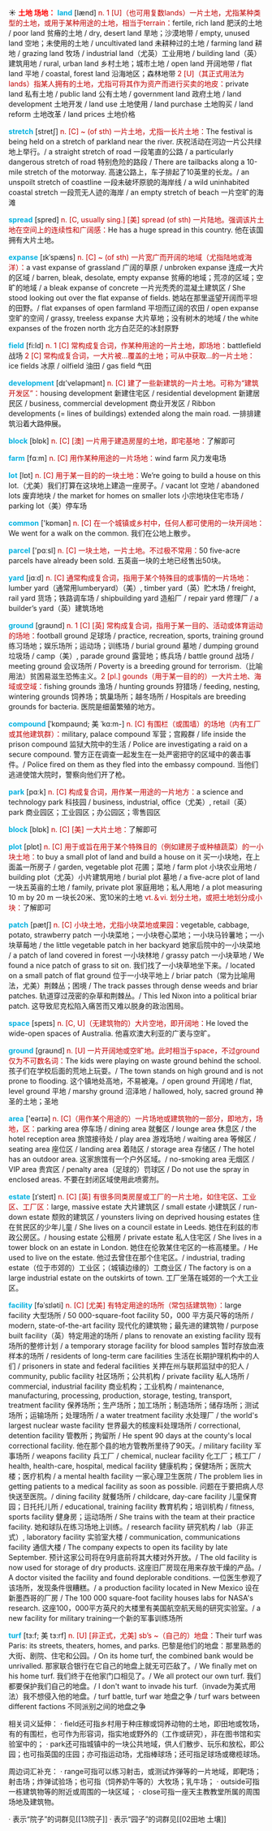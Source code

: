 ☀ <font color="red">**土地 场地：**</font>
<font color="sky blue">**land**</font> [lænd] 
<font color="#c00000">n. 1 [U]（也可用复数lands）一片土地，尤指某种类型的土地，或用于某种用途的土地，相当于terrain：</font>fertile, rich land 肥沃的土地 / poor land 贫瘠的土地 / dry, desert land 旱地；沙漠地带 / empty, unused land 空地；未使用的土地 / uncultivated land 未耕种过的土地 / farming land 耕地 / grazing land 牧场 / industrial land（尤英）工业用地 / building land（英）建筑用地 / rural, urban land 乡村土地；城市土地 / open land 开阔地带 / flat land 平地 / coastal, forest land 沿海地区；森林地带 <font color="#c00000">2 [U]（其正式用法为lands）指某人拥有的土地，尤指可将其作为资产而进行买卖的地皮：</font>private land 私有土地 / public land 公有土地 / government land 政府土地 / land development 土地开发 / land use 土地使用 / land purchase 土地购买 / land reform 土地改革 / land prices 土地价格
           
<font color="sky blue">**stretch**</font> [stretʃ]
<font color="#c00000">n. [C] ~ (of sth) 一片土地，尤指一长片土地：</font>The festival is being held on a stretch of parkland near the river. 庆祝活动在河边一片公共绿地上举行。/ a straight stretch of road 一段笔直的公路 / a particularly dangerous stretch of road 特别危险的路段 / There are tailbacks along a 10-mile stretch of the motorway. 高速公路上，车子排起了10英里的长龙。/ an unspoilt stretch of coastline 一段未破坏原貌的海岸线 / a wild uninhabited coastal stretch 一段荒无人迹的海岸 / an empty stretch of beach 一片空旷的海滩

<font color="sky blue">**spread**</font> [spred] 
<font color="#c00000">n. [C, usually sing.] [美] spread (of sth) 一片陆地。强调该片土地在空间上的连续性和广阔感：</font>He has a huge spread in this country. 他在该国拥有大片土地。
           
<font color="sky blue">**expanse**</font> [ɪkˈspæns]
<font color="#c00000">n. [C] ~ (of sth) 一片宽广而开阔的地域（尤指陆地或海洋）：</font>a vast expanse of grassland 广阔的草原 / unbroken expanse 连成一大片的区域 / barren, bleak, desolate, empty expanse 贫瘠的地域；荒凉的区域；空旷的地域 / a bleak expanse of concrete 一片光秃秃的混凝土建筑区 / She stood looking out over the flat expanse of fields. 她站在那里遥望开阔而平坦的田野。/ flat expanses of open farmland 平坦而辽阔的农田 / open expanse 空旷的空间 / grassy, treeless expanse 大片草地；没有树木的地域 / the white expanses of the frozen north 北方白茫茫的冰封原野

<font color="sky blue">**field**</font> [fi:ld] 
<font color="#c00000">n. 1 [C] 常构成复合词，作某种用途的一片土地，即场地：</font>battlefield 战场 <font color="#c00000">2 [C] 常构成复合词，一大片被…覆盖的土地；可从中获取…的一片土地：</font>ice fields 冰原 / oilfield 油田 / gas field 气田

<font color="sky blue">**development**</font> [dɪ'veləpmənt] 
<font color="#c00000">n. [C] 建了一些新建筑的一片土地。可称为“建筑开发区”：</font>housing development 新建住宅区 / residential development 新建居民区 / business, commercial development 商业开发区 / Ribbon developments (= lines of buildings) extended along the main road. 一排排建筑沿着大路伸展。

<font color="sky blue">**block**</font> [blɒk] 
<font color="#c00000">n. [C] [澳] 一片用于建造房屋的土地，即宅基地：</font>了解即可

<font color="sky blue">**farm**</font> [fɑːm] 
<font color="#c00000">n. [C] 用作某种用途的一片场地：</font>wind farm 风力发电场

<font color="sky blue">**lot**</font> [lɒt] 
<font color="#c00000">n. [C] 用于某一目的的一块土地：</font>We’re going to build a house on this lot.（尤美）我们打算在这块地上建造一座房子。/ vacant lot 空地 / abandoned lots 废弃地块 / the market for homes on smaller lots 小宗地块住宅市场 / parking lot（美）停车场

<font color="sky blue">**common**</font> ['kɒmən] 
<font color="#c00000">n. [C] 在一个城镇或乡村中，任何人都可使用的一块开阔地：</font>We went for a walk on the common. 我们在公地上散步。

<font color="sky blue">**parcel**</font> ['pɑːsl] 
<font color="#c00000">n. [C] 一块土地，一片土地。不过极不常用：</font>50 five-acre parcels have already been sold. 五英亩一块的土地已经售出50块。

<font color="sky blue">**yard**</font> [jɑːd] 
<font color="#c00000">n. [C] 通常构成复合词，指用于某个特殊目的或事情的一片场地：</font>lumber yard（通常用lumberyard）（美）, timber yard（英）贮木场 / freight, rail yard 货场；铁路调车场 / shipbuilding yard 造船厂 / repair yard 修理厂 / a builder’s yard（英）建筑场地

<font color="sky blue">**ground**</font> [ɡraʊnd] 
<font color="#c00000">n. 1 [C] [英] 常构成复合词，指用于某一目的、活动或体育运动的场地：</font>football ground 足球场 / practice, recreation, sports, training ground 练习场地；娱乐场所；运动场；训练场 / burial ground 墓地 / dumping ground 垃圾场 / camp（美）, parade ground 露营地；练兵场 / battle ground 战场 / meeting ground 会议场所 / Poverty is a breeding ground for terrorism.（比喻用法）贫困易滋生恐怖主义。<font color="#c00000">2 [pl.] gounds（用于某一目的的）一大片土地、海域或空域：</font>fishing grounds 渔场 / hunting grounds 狩猎场 / feeding, nesting, wintering grounds 饲养场；筑巢场所；越冬场所 / Hospitals are breeding grounds for bacteria. 医院是细菌繁殖的地方。
           
<font color="sky blue">**compound**</font> [ˈkɒmpaʊnd; 美 ˈkɑ:m-]
<font color="#c00000">n. [C] 有围栏（或围墙）的场地（内有工厂或其他建筑群）：</font>military, palace compound 军营；宫殿群 / life inside the prison compound 监狱大院中的生活 / Police are investigating a raid on a secure compound. 警方正在调查一起发生在一处严密把守的区域中的袭击事件。/ Police fired on them as they fled into the embassy compound. 当他们逃进使馆大院时，警察向他们开了枪。

<font color="sky blue">**park**</font> [pɑːk] 
<font color="#c00000">n. [C] 构成复合词，用作某一用途的一片地方：</font>a science and technology park 科技园 / business, industrial, office（尤美）, retail（英）park 商业园区；工业园区；办公园区；零售园区

<font color="sky blue">**block**</font> [blɒk] 
<font color="#c00000">n. [C] [美] 一大片土地：</font>了解即可

<font color="sky blue">**plot**</font> [plɒt] 
<font color="#c00000">n. [C] 用于或旨在用于某个特殊目的（例如建房子或种植蔬菜）的一小块土地：</font>to buy a small plot of land and build a house on it 买一小块地，在上面盖一所房子 / garden, vegetable plot 花圃；菜地 / farm plot 小块农业用地 / building plot（尤英）小片建筑用地 / burial plot 墓地 / a five-acre plot of land 一块五英亩的土地 / family, private plot 家庭用地；私人用地 / a plot measuring 10 m by 20 m 一块长20米、宽10米的土地 <font color="#c00000">vt.＆vi. 划分土地，或把土地划分成小块：</font>了解即可
           
<font color="sky blue">**patch**</font> [pætʃ]
<font color="#c00000">n. [C] 小块土地，尤指小块菜地或果园：</font>vegetable, cabbage, potato, strawberry patch 一小块菜地；一小块卷心菜地；一小块马铃薯地；一小块草莓地 / the little vegetable patch in her backyard 她家后院中的一小块菜地 / a patch of land covered in forest 一小块林地 / grassy patch 一小块草地 / We found a nice patch of grass to sit on. 我们找了一小块草地坐下来。/ located on a small patch of flat ground 位于一小块平地上 / briar patch（常为比喻用法，尤美）荆棘丛；困境 / The track passes through dense weeds and briar patches. 轨道穿过茂密的杂草和荆棘丛。/ This led Nixon into a political briar patch. 这导致尼克松陷入痛苦而又难以脱身的政治困局。

<font color="sky blue">**space**</font> [speɪs] 
<font color="#c00000">n. [C, U]（无建筑物的）大片空地，即开阔地：</font>He loved the wide-open spaces of Australia. 他喜欢澳大利亚的广袤与空旷。

<font color="sky blue">**ground**</font> [ɡraʊnd] 
<font color="#c00000">n. [U] 一片开阔地或空旷地。此时相当于space，不过ground仅为不可数名词：</font>The kids were playing on waste ground behind the school. 孩子们在学校后面的荒地上玩耍。/ The town stands on high ground and is not prone to flooding. 这个镇地处高地，不易被淹。/ open ground 开阔地 / flat, level ground 平地 / marshy ground 沼泽地 / hallowed, holy, sacred ground 神圣的土地；圣地

<font color="sky blue">**area**</font> ['eərɪə] 
<font color="#c00000">n. [C]（用作某个用途的）一片场地或建筑物的一部分，即地方，场地，区：</font>parking area 停车场 / dining area 就餐区 / lounge area 休息区 / the hotel reception area 旅馆接待处 / play area 游戏场地 / waiting area 等候区 / seating area 座位区 / landing area 着陆区 / storage area 存储区 / The hotel has an outdoor area. 这家旅馆有一个户外区域。/ no-smoking area 无烟区 / VIP area 贵宾区 / penalty area（足球的）罚球区 / Do not use the spray in enclosed areas. 不要在封闭区域使用此喷雾剂。
           
<font color="sky blue">**estate**</font> [ɪˈsteɪt]
<font color="#c00000">n. [C] [英] 有很多同类房屋或工厂的一片土地，如住宅区、工业区、工厂区：</font>large, massive estate 大片建筑区 / small estate 小建筑区 / run-down estate 颓败的建筑区 / younsters living on deprived housing estates 住在贫民区的少年儿童 / She lives on a council estate in Leeds. 她住在利兹的市政公房区。/ housing estate 公租房 / private estate 私人住宅区 / She lives in a tower block on an estate in London. 她住在伦敦某住宅区的一栋高楼里。/ He used to live on the estate. 他过去曾住在那个住宅区。/ industrial, trading estate（位于市郊的）工业区；（城镇边缘的）工商业区 / The factory is on a large industrial estate on the outskirts of town. 工厂坐落在城郊的一个大工业区。
           
<font color="sky blue">**facility**</font> [fəˈsɪləti]
<font color="#c00000">n. [C] [尤美] 有特定用途的场所（常包括建筑物）：</font>large facility 大型场所 / 50 000-square-foot facility 50，000 平方英尺等的场所 / modern, state-of-the-art facility 现代化的建筑物；最先进的建筑物 / purpose built facility（英）特定用途的场所 / plans to renovate an existing facility 现有场所的整修计划 / a temporary storage facility for blood samples 暂时存放血液样本的场所 / residents of long-term care facilities 生活在长期护理机构中的人们 / prisoners in state and federal facilities 关押在州与联邦监狱中的犯人 / community, public facility 社区场所；公共机构 / private facility 私人场所 / commercial, industrial facility 商业机构；工业机构 / maintenance, manufacturing, processing, production, storage, testing, transport, treatment facility 保养场所；生产场所；加工场所；制造场所；储存场所；测试场所；运输场所；处理场所 / a water treatment facility 水处理厂 / the world's largest nuclear waste facility 世界最大的核废料处理场所 / correctional, detention facility 管教所；拘留所 / He spent 90 days at the county's local correctional facility. 他在那个县的地方管教所里待了90天。/ military facility 军事场所 / weapons facility 兵工厂 / chemical, nuclear facility 化工厂；核工厂 / health, health-care, hospital, medical facility 健康机构；保健场所；医院大楼；医疗机构 / a mental health facility 一家心理卫生医院 / The problem lies in getting patients to a medical facility as soon as possible. 问题在于要把病人尽快送至医院。/ dining facility 就餐场所 / childcare, day-care facility 儿童保育园；日托托儿所 / educational, training facility 教育机构；培训机构 / fitness, sports facility 健身房；运动场所 / She trains with the team at their practice facility. 她和球队在练习场地上训练。/ research facility 研究机构 / lab（非正式）, laboratory facility 实验室大楼 / communication, communications facility 通信大楼 / The company expects to open its facility by late September. 预计这家公司将在9月底前将其大楼对外开放。/ The old facility is now used for storage of dry products. 这座旧厂房现在用来存放干燥的产品。/ A doctor visited the facility and found deplorable conditions. 一位医生参观了该场所，发现条件很糟糕。/ a production facility located in New Mexico 设在新墨西哥的厂房 / The 100 000 square-foot facility houses labs for NASA's research. 这座100，000平方英尺的大楼里有美国航空航天局的研究实验室。/ a new facility for military training一个新的军事训练场所
            
<font color="sky blue">**turf**</font> [tɜ:f; 美 tɜ:rf]
<font color="#c00000">n. [U] [非正式，尤美] sb’s ~（自己的）地盘：</font>Their turf was Paris: its streets, theaters, homes, and parks. 巴黎是他们的地盘：那里熟悉的大街、剧院、住宅和公园。/ On its home turf, the combined bank would be unrivalled. 那家联合银行在它自己的地盘上就无可匹敌了。/ We finally met on his home turf. 我们终于在他家门口相见了。/ We all protect our own turf. 我们都要保护我们自己的地盘。/ I don't want to invade his turf.（invade为美式用法）我不想侵入他的地盘。/ turf battle, turf war 地盘之争 / turf wars between different factions 不同派别之间的地盘之争

相关词义延伸：
· field还可指乡村用于种庄稼或饲养动物的土地，即田地或牧场，有的有围栏，也可作为形容词，指实地或野外的（工作或研究），非在图书馆和实验室中的；
· park还可指城镇中的一块公共地域，供人们散步、玩乐和放松，即公园；也可指英国的庄园；亦可指运动场，尤指棒球场；还可指足球场或橄榄球场。

周边词汇补充：
· range可指可以练习射击，或测试炸弹等的一片地域，即靶场；射击场；炸弹试验场；也可指（饲养奶牛等的）大牧场；乳牛场；
· outside可指一栋建筑物等的附近或周围的一块区域；
· close可指一座天主教教堂所属的周围场地及建筑物。

· 表示“院子”的词群见[[13院子]]
· 表示“园子”的词群见[[02田地 土壤]]
